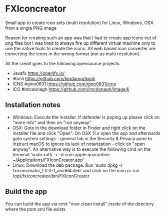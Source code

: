 # FXIconcreator
Small app to create icon sets (multi resolution) for Linux, Windows, OSX from a single PNG image

Reason for creating such an app was that I had to create app icons out of png files but I was tired to always fire up different virtual machine only to use the native tools to create the icons. All web based icon converter are converting the icons in the wrong format (not as multi resolution).

All the credit goes to the following opensource projects:
- Javafx https://openjfx.io/
- iKonli https://github.com/kordamp/ikonli
- ICNS #gino0631 https://github.com/gino0631/icns
- ICO #imcdonagh https://github.com/imcdonagh/image4j

## Installation notes
- Windows: Execute the installer. If defender is poping up please click on "more info" and then on "run anyway"
- OSX: Goto in the download folder in Finder and right click on the installer file and click "Open". On OSX 11.x open the app and afterwards goto system settings - general tab in the Security & Privacy pane to instruct macOS to ignore its lack of notarization - click on "open anyway". An alternative way is to execute the following cmd on the terminal 'sudo xattr -r -d com.apple.quarantine ~/Applications/FXIconCreator.app'
- Linux: Download the deb package. Run 'sudo dpkg -i fxiconcreator_1.0.0-1_amd64.deb' and click on the icon or run /opt/fxiconcreator/bin/FXIconCreator

## Build the app
You can build the app via cmd "mvn clean install" inside of the directory where the pom.xml file exists
